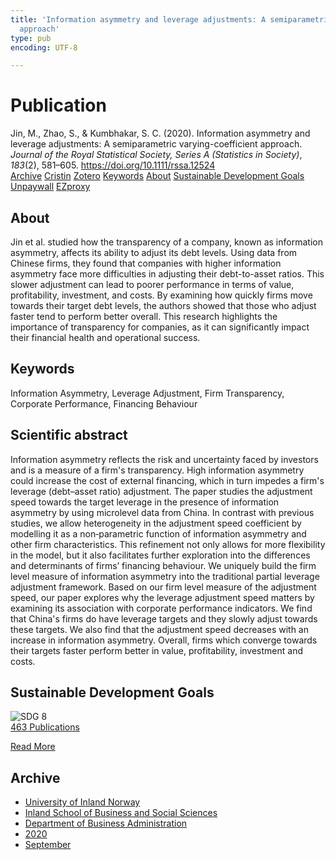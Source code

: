 ```yaml
---
title: 'Information asymmetry and leverage adjustments: A semiparametric varying-coefficient
  approach'
type: pub
encoding: UTF-8

---
```

<h1>Publication</h1>
<article id="csl-bib-container-DVWQKDMH" class="csl-bib-container">
  <div class="csl-bib-body"> <div class="csl-entry">Jin, M., Zhao, S., &#38; Kumbhakar, S. C. (2020). Information asymmetry and leverage adjustments: A semiparametric varying-coefficient approach. <i>Journal of the Royal Statistical Society, Series A (Statistics in Society)</i>, <i>183</i>(2), 581–605. <a href="https://doi.org/10.1111/rssa.12524">https://doi.org/10.1111/rssa.12524</a></div> </div>
  <div class="csl-bib-buttons">
    <a href="#taxonomy-article-DVWQKDMH" alt="archive" class="csl-bib-button">Archive</a>
    <a href="https://app.cristin.no/results/show.jsf?id=1828842" alt="Cristin" class="csl-bib-button">Cristin</a>
    <a href="http://zotero.org/groups/5881554/items/DVWQKDMH" alt="Zotero" class="csl-bib-button">Zotero</a>
    <a href="#keywords-article-DVWQKDMH" alt="keywords" class="csl-bib-button">Keywords</a>
    <a href="#about-article-DVWQKDMH" alt="about_pub" class="csl-bib-button">About</a>
    <a href="#sdg-article-DVWQKDMH" alt="sdg" class="csl-bib-button">Sustainable Development Goals</a>
    <a href="https://doi.org/10.1111/rssa.12524" alt="Unpaywall" class="csl-bib-button">Unpaywall</a>
    <a href="https://doi.org/10.1111/rssa.12524" alt="EZproxy" class="csl-bib-button">EZproxy</a>
  </div>
  <div id="csl-bib-meta-container-DVWQKDMH"></div>
</article>
<div id="csl-bib-meta-DVWQKDMH" class="csl-bib-meta">
  <article id="about-article-DVWQKDMH" class="about_pub-article">
    <h1>About</h1>
    Jin et al. studied how the transparency of a company, known as information asymmetry, affects its ability to adjust its debt levels. Using data from Chinese firms, they found that companies with higher information asymmetry face more difficulties in adjusting their debt-to-asset ratios. This slower adjustment can lead to poorer performance in terms of value, profitability, investment, and costs. By examining how quickly firms move towards their target debt levels, the authors showed that those who adjust faster tend to perform better overall. This research highlights the importance of transparency for companies, as it can significantly impact their financial health and operational success.
  </article>
  <article id="keywords-article-DVWQKDMH" class="keywords-article">
    <h1>Keywords</h1>
    Information Asymmetry, Leverage Adjustment, Firm Transparency, Corporate Performance, Financing Behaviour
  </article>
  <article id="abstract-article-DVWQKDMH" class="abstract-article">
    <h1>Scientific abstract</h1>
    Information asymmetry reflects the risk and uncertainty faced by investors and is a measure of a firm's transparency. High information asymmetry could increase the cost of external financing, which in turn impedes a firm's leverage (debt–asset ratio) adjustment. The paper studies the adjustment speed towards the target leverage in the presence of information asymmetry by using microlevel data from China. In contrast with previous studies, we allow heterogeneity in the adjustment speed coefficient by modelling it as a non‐parametric function of information asymmetry and other firm characteristics. This refinement not only allows for more flexibility in the model, but it also facilitates further exploration into the differences and determinants of firms’ financing behaviour. We uniquely build the firm level measure of information asymmetry into the traditional partial leverage adjustment framework. Based on our firm level measure of the adjustment speed, our paper explores why the leverage adjustment speed matters by examining its association with corporate performance indicators. We find that China's firms do have leverage targets and they slowly adjust towards these targets. We also find that the adjustment speed decreases with an increase in information asymmetry. Overall, firms which converge towards their targets faster perform better in value, profitability, investment and costs.
  </article>
  <article id="sdg-article-DVWQKDMH" class="sdg-article">
    <h1>Sustainable Development Goals</h1>
    <div class="sdg-container"><div id="sdg8" class="sdg">
        <img src="{{< params subfolder >}}images/sdg/sdg08_en.png" class="image" alt="SDG 8">
        <div class="sdg-overlay">
          <a href="{{< params subfolder >}}en/archive/?sdg=8#archive" class="sdg-publication-count"><span>463</span> Publications</a>
          <p><a href="https://sdgs.un.org/goals/goal8" class="sdg-read-more">Read More</a></p>
        </div>
      </div></div>
  </article>
  <article id="taxonomy-article-DVWQKDMH" class="taxonomy-article">
    <h1>Archive</h1>
    <ul>
      <li><a href="{{< params subfolder >}}en/archive/?key=3DCRN523">University of Inland Norway</a></li>
      <li><a href="{{< params subfolder >}}en/archive/?key=DU8Q9LN9">Inland School of Business and Social Sciences</a></li>
      <li><a href="{{< params subfolder >}}en/archive/?key=3IQA89I8">Department of Business Administration</a></li>
      <li><a href="{{< params subfolder >}}en/archive/?key=TI88EFV9">2020</a></li>
      <li><a href="{{< params subfolder >}}en/archive/?key=ZNDBQIUJ">September</a></li>
    </ul>
  </article>
</div>
